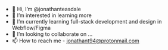 - 👋 Hi, I’m @jonathanteasdale
- 👀 I’m interested in learning more
- 🌱 I’m currently learning full-stack development and design in Webflow/Figma
- 💞️ I’m looking to collaborate on ...
- 📫 How to reach me - jonathant94@protonmail.com

<!---
jonathanteasdale/jonathanteasdale is a ✨ special ✨ repository because its `README.md` (this file) appears on your GitHub profile.
You can click the Preview link to take a look at your changes.
--->
